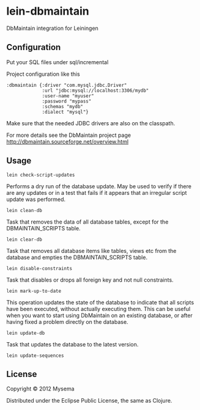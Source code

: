 # lein-dbmaintain

DbMaintain integration for Leiningen

## Configuration

Put your SQL files under sql/incremental

Project configuration like this

    :dbmaintain {:driver "com.mysql.jdbc.Driver"
                 :url "jdbc:mysql://localhost:3306/mydb"
                 :user-name "myuser"
                 :password "mypass"
                 :schemas "mydb"
                 :dialect "mysql"}
               
Make sure that the needed JDBC drivers are also on the classpath.         

For more details see the DbMaintain project page http://dbmaintain.sourceforge.net/overview.html        

## Usage

    lein check-script-updates
    
Performs a dry run of the database update. May be used to verify if there are any updates or in a test that fails if it appears that an irregular script update was performed.    

    lein clean-db
    
Task that removes the data of all database tables, except for the DBMAINTAIN_SCRIPTS table.

    lein clear-db
    
Task that removes all database items like tables, views etc from the database and empties the DBMAINTAIN_SCRIPTS table.    

    lein disable-constraints
    
Task that disables or drops all foreign key and not null constraints.    

    lein mark-up-to-date
    
This operation updates the state of the database to indicate that all scripts have been executed, without actually executing them. This can be useful when you want to start using DbMaintain on an existing database, or after having fixed a problem directly on the database.

    lein update-db
    
Task that updates the database to the latest version.

    lein update-sequences

## License

Copyright © 2012 Mysema

Distributed under the Eclipse Public License, the same as Clojure.

